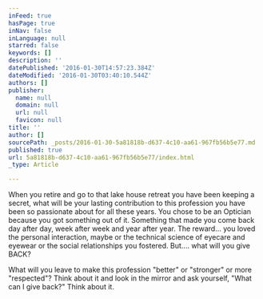 ```yaml
---
inFeed: true
hasPage: true
inNav: false
inLanguage: null
starred: false
keywords: []
description: ''
datePublished: '2016-01-30T14:57:23.384Z'
dateModified: '2016-01-30T03:40:10.544Z'
authors: []
publisher:
  name: null
  domain: null
  url: null
  favicon: null
title: ''
author: []
sourcePath: _posts/2016-01-30-5a81818b-d637-4c10-aa61-967fb56b5e77.md
published: true
url: 5a81818b-d637-4c10-aa61-967fb56b5e77/index.html
_type: Article

---
```

When you retire and go to that lake house retreat you have been keeping a secret, what will be your lasting contribution to this profession you have been so passionate about for all these years. You chose to be an Optician because you got something out of it. Something that made you come back day after day, week after week and year after year. The reward... you loved the personal interaction, maybe or the technical science of eyecare and eyewear or the social relationships you fostered. But.... what will you give BACK?

What will you leave to make this profession "better" or "stronger" or more "respected"? Think about it and look in the mirror and ask yourself, "What can I give back?" Think about it.